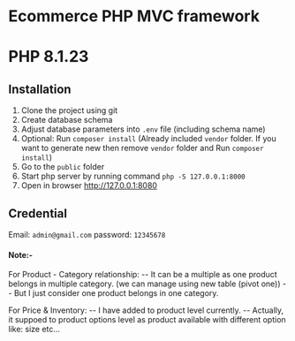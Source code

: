 # Ecommerce PHP MVC framework
# PHP 8.1.23

## Installation

1. Clone the project using git
2. Create database schema
3. Adjust database parameters into `.env` file (including schema name)
4. Optional: Run `composer install` (Already included `vendor` folder. If you want to generate new then remove `vendor` folder and Run `composer install`)
6. Go to the `public` folder 
7. Start php server by running command `php -S 127.0.0.1:8000` 
8. Open in browser http://127.0.0.1:8080

## Credential
Email: `admin@gmail.com`
password: `12345678`

#### Note:-
For Product - Category relationship:
  -- It can be a multiple as one product belongs in multiple category. (we can manage using new table (pivot one))
  -- But I just consider one product belongs in one category.

For Price & Inventory:
  -- I have added to product level currently.
  -- Actually, it suppoed to product options level as product available with different option like: size etc...